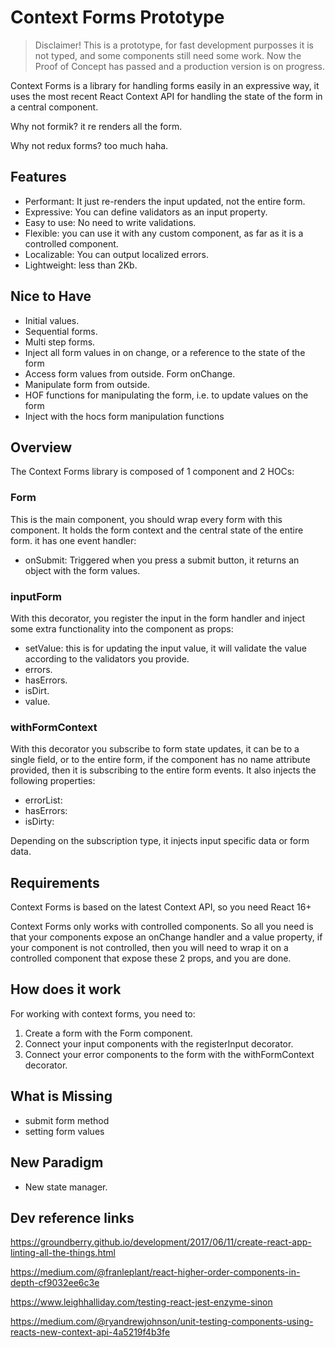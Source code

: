 # Context Forms Prototype

> Disclaimer! This is a prototype, for fast development purposses it is
> not typed, and some components still need some work. Now the Proof of
> Concept has passed and a production version is on progress.

Context Forms is a library for handling forms easily in an expressive
way, it uses the most recent React Context API for handling the state of
the form in a central component.

Why not formik? it re renders all the form.

Why not redux forms? too much haha.

## Features

- Performant: It just re-renders the input updated, not the entire
  form.
- Expressive: You can define validators as an input property.
- Easy to use: No need to write validations.
- Flexible: you can use it with any custom component, as far as it is a
  controlled component.
- Localizable: You can output localized errors.
- Lightweight: less than 2Kb.

## Nice to Have

- Initial values.
- Sequential forms.
- Multi step forms.
- Inject all form values in on change, or a reference to the state of
  the form
- Access form values from outside. Form onChange.
- Manipulate form from outside.
- HOF functions for manipulating the form, i.e. to update values on the form
- Inject with the hocs form manipulation functions

## Overview

The Context Forms library is composed of 1 component and 2 HOCs:

### Form

This is the main component, you should wrap every form with this
component. It holds the form context and the central state of the entire
form. it has one event handler:

- onSubmit: Triggered when you press a submit button, it returns an
  object with the form values.

### inputForm

With this decorator, you register the input in the form handler and
inject some extra functionality into the component as props:

- setValue: this is for updating the input value, it will validate the
  value according to the validators you provide.
- errors.
- hasErrors.
- isDirt.
- value.

### withFormContext

With this decorator you subscribe to form state updates, it can be to a
single field, or to the entire form, if the component has no name
attribute provided, then it is subscribing to the entire form events. It
also injects the following properties:

- errorList:
- hasErrors:
- isDirty:

Depending on the subscription type, it injects input specific data or
form data.

## Requirements

Context Forms is based on the latest Context API, so you need React 16+

Context Forms only works with controlled components. So all you need is
that your components expose an onChange handler and a value property, if
your component is not controlled, then you will need to wrap it on a
controlled component that expose these 2 props, and you are done.

## How does it work

For working with context forms, you need to:

1. Create a form with the Form component.
2. Connect your input components with the registerInput decorator.
3. Connect your error components to the form with the withFormContext
   decorator.

## What is Missing

- submit form method
- setting form values

## New Paradigm

- New state manager.

## Dev reference links

https://groundberry.github.io/development/2017/06/11/create-react-app-linting-all-the-things.html

https://medium.com/@franleplant/react-higher-order-components-in-depth-cf9032ee6c3e

https://www.leighhalliday.com/testing-react-jest-enzyme-sinon

https://medium.com/@ryandrewjohnson/unit-testing-components-using-reacts-new-context-api-4a5219f4b3fe

